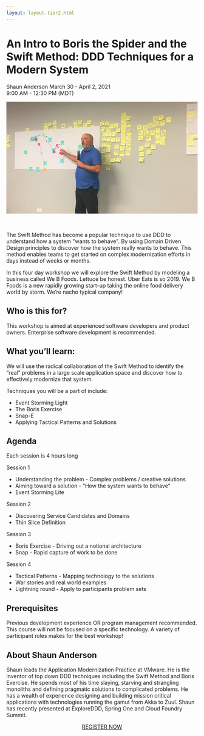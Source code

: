 ```yaml
---
layout: layout-tier2.html
---
```

<div class="container section workshop-single-page">
    <div class="row">
      <div class="col-xs-12 col-sm-2">
            <div class="speaker-container">
                <div class="speaker-img shaun-anderson keep-color"></div>
                </div>
            </div>
            <div class="col-xs-12 col-sm-8 content">
                <h1>An Intro to Boris the Spider and the Swift Method: DDD Techniques for a Modern System</h1>
                <p><span class="speaker-name">Shaun Anderson</span>
                <span class="duration">March 30 - April 2, 2021<br>9:00 AM - 12:30 PM (MDT)</span></p>
                <img src="../img/workshop/Workshop-Shaun-Anderson-1.jpg" class="speaker--workshop-content-img" alt="" style="margin-bottom: 30px;"/>
                <p>The Swift Method has become a popular technique to use DDD to understand how a system "wants to behave". By using Domain Driven Design principles to discover how the system really wants to behave. This method enables teams to get started on complex modernization efforts in days instead of weeks or months.</p>
                <p>In this four day workshop we will explore the Swift Method by modeling a business called We B Foods. Lettuce be honest. Uber Eats is so 2019. We B Foods is a new rapidly growing start-up taking the online food delivery world by storm. We’re nacho typical company!</p>
                <h2>Who is this for?</h2>
                <p>This workshop is aimed at experienced software developers and product owners. Enterprise software development is recommended.</p>
                <h2>What you’ll learn:</h2>
                <p>We will use the radical collaboration of the Swift Method to identify the “real” problems in a large scale application space and discover how to effectively modernize that system.</p>
                <p>Techniques you will be a part of include:</p>
                <ul>
                    <li>Event Storming Light</li>
                    <li>The Boris Exercise</li>
                    <li>Snap-E</li>
                    <li>Applying Tactical Patterns and Solutions</li>
                </ul>
                <h2>Agenda</h2>
                <p>Each session is 4 hours long</p>
                <p>Session 1</p>
                <ul>
                    <li>Understanding the problem - Complex problems / creative solutions</li>
                    <li>Aiming toward a solution - “How the system wants to behave”</li>
                    <li>Event Storming Lite</li>
                </ul>
                <p>Session 2</p>
                <ul>
                <li>Discovering Service Candidates and Domains</li>
                <li>Thin Slice Definition</li>
                </ul>
                <p>Session 3</p>
                <ul>
                    <li>Boris Exercise - Driving out a notional architecture</li>
                    <li>Snap - Rapid capture of work to be done</li>
                </ul>
                <p>Session 4</p>
                <ul>
                    <li>Tactical Patterns - Mapping technology to the solutions</li>
                    <li>War stories and real world examples</li>
                    <li>Lightning round - Apply to participants problem sets</li>
                </ul>
                <h2>Prerequisites</h2>
                <p>Previous development experience OR program management recommended. This course will not be focused on a specific technology.  A variety of participant roles makes for the best workshop!</p>
                <h2 class="text-center">About Shaun Anderson</h2>
                <div class="speaker-img-in-content shaun-anderson keep-color"></div>
                <p>Shaun leads the Application Modernization Practice at VMware. He is the inventor of top down DDD techniques including the Swift Method and Boris Exercise. He spends most of his time slaying, starving and strangling monoliths and defining pragmatic solutions to complicated problems. He has a wealth of experience designing and building mission critical applications with technologies running the gamut from Akka to Zuul. Shaun has recently presented at ExploreDDD, Spring One and Cloud Foundry Summit.</p>
                <div class="col-xs-12" align="center">
                    <a class="btn" href="https://ti.to/EDDD/explore-ddd-2021-spring-workshops">REGISTER NOW</a>
                </div>
            </div>
        </div>
    </div>
</div>